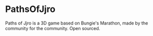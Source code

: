 # PathsOfJjro
Paths of Jjro is a 3D game based on Bungie's Marathon, made by the community for the community. Open sourced.
